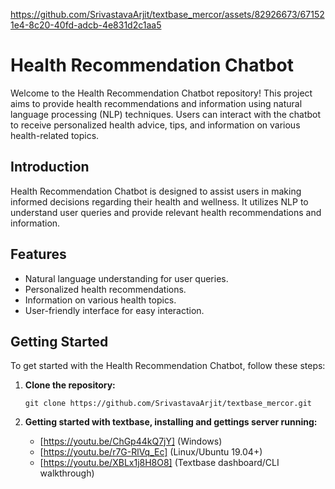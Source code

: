 

https://github.com/SrivastavaArjit/textbase_mercor/assets/82926673/671521e4-8c20-40fd-adcb-4e831d2c1aa5

# Health Recommendation Chatbot

Welcome to the Health Recommendation Chatbot repository! This project aims to provide health recommendations and information using natural language processing (NLP) techniques. Users can interact with the chatbot to receive personalized health advice, tips, and information on various health-related topics.


## Introduction

Health Recommendation Chatbot is designed to assist users in making informed decisions regarding their health and wellness. It utilizes NLP to understand user queries and provide relevant health recommendations and information.

## Features

- Natural language understanding for user queries.
- Personalized health recommendations.
- Information on various health topics.
- User-friendly interface for easy interaction.

## Getting Started

To get started with the Health Recommendation Chatbot, follow these steps:

1. **Clone the repository:**

   ```shell
   git clone https://github.com/SrivastavaArjit/textbase_mercor.git

2. **Getting started with textbase, installing and gettings server running:**
   - [https://youtu.be/ChGp44kQ7jY] (Windows)
   - [https://youtu.be/r7G-RlVq_Ec] (Linux/Ubuntu 19.04+)
   - [https://youtu.be/XBLx1j8H8O8] (Textbase dashboard/CLI walkthrough)
